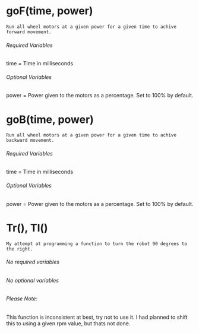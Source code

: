 <!-- a guide to andrew's functions -->

# goF(time, power)

`Run all wheel motors at a given power for a given time to achive forward movement.`

###### Required Variables

time = Time in milliseconds

###### Optional Variables

power = Power given to the motors as a percentage. Set to 100% by default.

# goB(time, power)

`Run all wheel motors at a given power for a given time to achive backward movement.`

###### Required Variables

time = Time in milliseconds

###### Optional Variables

power = Power given to the motors as a percentage. Set to 100% by default.

# Tr(), Tl()

`My attempt at programming a function to turn the robot 90 degrees to the right.`

###### No required variables 

###### No optional variables 

###### Please Note: 

This function is inconsistent at best, try not to use it. I had planned to shift this to using a given rpm value, but thats not done. 

